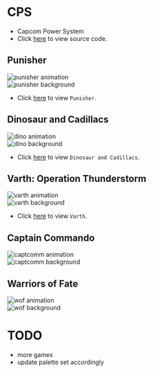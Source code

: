 # CPS
* Capcom Power System
* Click [here](https://github.com/bombzj/arcade-sprite-viewer/cps) to view source code.</p>
## Punisher
![punisher animation](https://bombzj.github.io/arcade-sprite-viewer/res/punisheranim.gif)<br/>
![punisher background](https://bombzj.github.io/arcade-sprite-viewer/res/punishermap.png)<br/>

* Click [here](https://bombzj.github.io/arcade-sprite-viewer/viewer.html?punisher) to view `Punisher`.

## Dinosaur and Cadillacs
![dino animation](https://bombzj.github.io/arcade-sprite-viewer/res/animdino.gif)<br/>
![dino background](https://bombzj.github.io/arcade-sprite-viewer/res/mapdino.png)<br/>

* Click [here](https://bombzj.github.io/arcade-sprite-viewer/viewer.html?dino) to view `Dinosaur and Cadillacs`.

## Varth: Operation Thunderstorm
![varth animation](https://bombzj.github.io/arcade-sprite-viewer/res/animvarth.gif)<br/>
![varth background](https://bombzj.github.io/arcade-sprite-viewer/res/mapvarth.png)<br/>

* Click [here](https://bombzj.github.io/arcade-sprite-viewer/viewer.html?varth) to view `Varth`.

## Captain Commando
![captcomm animation](https://bombzj.github.io/arcade-sprite-viewer/res/animcapt.gif)<br/>
![captcomm background](https://bombzj.github.io/arcade-sprite-viewer/res/mapcapt.png)<br/>

## Warriors of Fate
![wof animation](https://bombzj.github.io/arcade-sprite-viewer/res/animwof.gif)<br/>
![wof background](https://bombzj.github.io/arcade-sprite-viewer/res/mapwof.png)<br/>

# TODO
* more games
* update palette set accordingly
